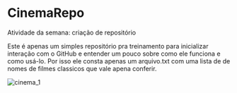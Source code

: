 # CinemaRepo
Atividade da semana: criação de repositório

Este é apenas um simples repositório pra treinamento para inicializar interação com o GitHub e entender um pouco sobre como ele funciona e como usá-lo. Por isso ele consta apenas um arquivo.txt com uma lista de de nomes de filmes classicos que vale apena conferir.

![cinema_1](https://user-images.githubusercontent.com/62018318/127570774-def34848-bd34-4525-bfd3-ff3506ceea8f.jpg)
